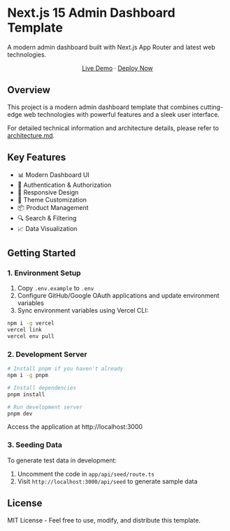 # Next.js 15 Admin Dashboard Template

A modern admin dashboard built with Next.js App Router and latest web technologies.

<div align="center">
<a href="https://next-admin-dash.vercel.app/">Live Demo</a>
<span> · </span>
<a href="https://vercel.com/templates/next.js/admin-dashboard-tailwind-postgres-react-nextjs">Deploy Now</a>
</div>

## Overview

This project is a modern admin dashboard template that combines cutting-edge web technologies with powerful features and a sleek user interface.

For detailed technical information and architecture details, please refer to [architecture.md](architecture.md).

## Key Features

- 📊 Modern Dashboard UI
- 🔐 Authentication & Authorization
- 📱 Responsive Design
- 🎨 Theme Customization
- 📦 Product Management
- 🔍 Search & Filtering
- 📈 Data Visualization

## Getting Started

### 1. Environment Setup

1. Copy `.env.example` to `.env`
2. Configure GitHub/Google OAuth applications and update environment variables
3. Sync environment variables using Vercel CLI:

```bash
npm i -g vercel
vercel link
vercel env pull
```

### 2. Development Server

```bash
# Install pnpm if you haven't already
npm i -g pnpm

# Install dependencies
pnpm install

# Run development server
pnpm dev
```

Access the application at http://localhost:3000

### 3. Seeding Data

To generate test data in development:

1. Uncomment the code in `app/api/seed/route.ts`
2. Visit `http://localhost:3000/api/seed` to generate sample data

## License

MIT License - Feel free to use, modify, and distribute this template.
